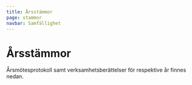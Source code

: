 ```yaml
---
title: Årsstämmor
page: stammor
navbar: Samfällighet
---
```


# Årsstämmor

Årsmötesprotokoll samt verksamhetsberättelser för respektive år finnes nedan.
